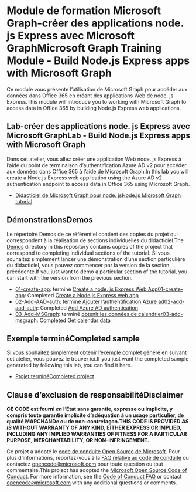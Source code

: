 # <a name="microsoft-graph-training-module---build-nodejs-express-apps-with-microsoft-graph"></a><span data-ttu-id="f7758-101">Module de formation Microsoft Graph-créer des applications node. js Express avec Microsoft Graph</span><span class="sxs-lookup"><span data-stu-id="f7758-101">Microsoft Graph Training Module - Build Node.js Express apps with Microsoft Graph</span></span>

<span data-ttu-id="f7758-102">Ce module vous présente l’utilisation de Microsoft Graph pour accéder aux données dans Office 365 en créant des applications Web de node. js Express.</span><span class="sxs-lookup"><span data-stu-id="f7758-102">This module will introduce you to working with Microsoft Graph to access data in Office 365 by building Node.js Express web applications.</span></span>

## <a name="lab---build-nodejs-express-apps-with-microsoft-graph"></a><span data-ttu-id="f7758-103">Lab-créer des applications node. js Express avec Microsoft Graph</span><span class="sxs-lookup"><span data-stu-id="f7758-103">Lab - Build Node.js Express apps with Microsoft Graph</span></span>

<span data-ttu-id="f7758-104">Dans cet atelier, vous allez créer une application Web node. js Express à l’aide du point de terminaison d’authentification Azure AD v2 pour accéder aux données dans Office 365 à l’aide de Microsoft Graph.</span><span class="sxs-lookup"><span data-stu-id="f7758-104">In this lab you will create a Node.js Express web application using the Azure AD v2 authentication endpoint to access data in Office 365 using Microsoft Graph.</span></span>

- [<span data-ttu-id="f7758-105">Didacticiel de Microsoft Graph pour node. js</span><span class="sxs-lookup"><span data-stu-id="f7758-105">Node.js Microsoft Graph tutorial</span></span>](https://docs.microsoft.com/graph/training/node-tutorial)

## <a name="demos"></a><span data-ttu-id="f7758-106">Démonstrations</span><span class="sxs-lookup"><span data-stu-id="f7758-106">Demos</span></span>

<span data-ttu-id="f7758-107">Le [](./Demos) répertoire Demos de ce référentiel contient des copies du projet qui correspondent à la réalisation de sections individuelles du didacticiel.</span><span class="sxs-lookup"><span data-stu-id="f7758-107">The [Demos](./Demos) directory in this repository contains copies of the project that correspond to completing individual sections of the tutorial.</span></span> <span data-ttu-id="f7758-108">Si vous souhaitez simplement lancer une démonstration d’une section particulière du didacticiel, vous pouvez commencer par la version de la section précédente.</span><span class="sxs-lookup"><span data-stu-id="f7758-108">If you just want to demo a particular section of the tutorial, you can start with the version from the previous section.</span></span>

- <span data-ttu-id="f7758-109">[01-create-app](Demos/01-create-app): terminé [Create a node. js Express Web App](https://docs.microsoft.com/graph/training/node-tutorial?tutorial-step=1)</span><span class="sxs-lookup"><span data-stu-id="f7758-109">[01-create-app](Demos/01-create-app): Completed [Create a Node.js Express web app](https://docs.microsoft.com/graph/training/node-tutorial?tutorial-step=1)</span></span>
- <span data-ttu-id="f7758-110">[02-Add-AAD-auth](Demos/02-add-aad-auth): terminé [Ajouter l’authentification Azure ad](https://docs.microsoft.com/graph/training/node-tutorial?tutorial-step=3)</span><span class="sxs-lookup"><span data-stu-id="f7758-110">[02-add-aad-auth](Demos/02-add-aad-auth): Completed [Add Azure AD authentication](https://docs.microsoft.com/graph/training/node-tutorial?tutorial-step=3)</span></span>
- <span data-ttu-id="f7758-111">[03-Add-MSGraph](Demos/03-add-msgraph): terminé [obtenir les données de calendrier](https://docs.microsoft.com/graph/training/node-tutorial?tutorial-step=4)</span><span class="sxs-lookup"><span data-stu-id="f7758-111">[03-add-msgraph](Demos/03-add-msgraph): Completed [Get calendar data](https://docs.microsoft.com/graph/training/node-tutorial?tutorial-step=4)</span></span>

## <a name="completed-sample"></a><span data-ttu-id="f7758-112">Exemple terminé</span><span class="sxs-lookup"><span data-stu-id="f7758-112">Completed sample</span></span>

<span data-ttu-id="f7758-113">Si vous souhaitez simplement obtenir l’exemple complet généré en suivant cet atelier, vous pouvez le trouver ici.</span><span class="sxs-lookup"><span data-stu-id="f7758-113">If you just want the completed sample generated by following this lab, you can find it here.</span></span>

- [<span data-ttu-id="f7758-114">Projet terminé</span><span class="sxs-lookup"><span data-stu-id="f7758-114">Completed project</span></span>](Demos/03-add-msgraph)

## <a name="disclaimer"></a><span data-ttu-id="f7758-115">Clause d’exclusion de responsabilité</span><span class="sxs-lookup"><span data-stu-id="f7758-115">Disclaimer</span></span>

<span data-ttu-id="f7758-116">**CE CODE est fourni *en* l’État sans garantie, expresse ou implicite, y compris toute garantie implicite d’adéquation à un usage particulier, de qualité MARCHANDe ou de non-contrefaçon.**</span><span class="sxs-lookup"><span data-stu-id="f7758-116">**THIS CODE IS PROVIDED *AS IS* WITHOUT WARRANTY OF ANY KIND, EITHER EXPRESS OR IMPLIED, INCLUDING ANY IMPLIED WARRANTIES OF FITNESS FOR A PARTICULAR PURPOSE, MERCHANTABILITY, OR NON-INFRINGEMENT.**</span></span>

<span data-ttu-id="f7758-p102">Ce projet a adopté le [code de conduite Open Source de Microsoft](https://opensource.microsoft.com/codeofconduct/). Pour plus d’informations, reportez-vous à la [FAQ relative au code de conduite](https://opensource.microsoft.com/codeofconduct/faq/) ou contactez [opencode@microsoft.com](mailto:opencode@microsoft.com) pour toute question ou tout commentaire.</span><span class="sxs-lookup"><span data-stu-id="f7758-p102">This project has adopted the [Microsoft Open Source Code of Conduct](https://opensource.microsoft.com/codeofconduct/). For more information, see the [Code of Conduct FAQ](https://opensource.microsoft.com/codeofconduct/faq/) or contact [opencode@microsoft.com](mailto:opencode@microsoft.com) with any additional questions or comments.</span></span>